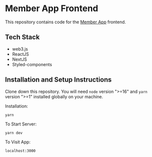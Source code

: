 # Member App Frontend
This repository contains code for the [Member App](https://member.olas.network/) frontend.

## Tech Stack
- web3.js
- ReactJS
- NextJS
- Styled-components

## Installation and Setup Instructions

Clone down this repository. You will need `node` version ">=16" and `yarn` version ">=1" installed globally on your machine.

Installation:

`yarn`

To Start Server:

`yarn dev`

To Visit App:

`localhost:3000`